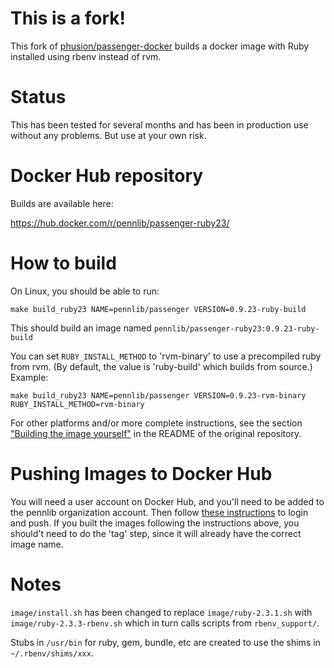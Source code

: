 
# This is a fork!

This fork of [phusion/passenger-docker](https://github.com/phusion/passenger-docker)
builds a docker image with Ruby installed using rbenv instead of rvm.

# Status

This has been tested for several months and has been in production use
without any problems. But use at your own risk.

# Docker Hub repository

Builds are available here:

https://hub.docker.com/r/pennlib/passenger-ruby23/

# How to build

On Linux, you should be able to run:

```
make build_ruby23 NAME=pennlib/passenger VERSION=0.9.23-ruby-build
```

This should build an image named `pennlib/passenger-ruby23:0.9.23-ruby-build`

You can set `RUBY_INSTALL_METHOD` to 'rvm-binary' to use a precompiled
ruby from rvm. (By default, the value is 'ruby-build' which builds from
source.) Example:

```
make build_ruby23 NAME=pennlib/passenger VERSION=0.9.23-rvm-binary RUBY_INSTALL_METHOD=rvm-binary
```

For other platforms and/or more complete instructions, see the section
["Building the image yourself"](https://github.com/phusion/passenger-docker#building)
in the README of the original repository.

# Pushing Images to Docker Hub

You will need a user account on Docker Hub, and you'll need to be
added to the pennlib organization account. Then follow
[these instructions](https://docs.docker.com/docker-cloud/builds/push-images/)
to login and push. If you built the images following the instructions
above, you should't need to do the 'tag' step, since it will already
have the correct image name.

# Notes

`image/install.sh` has been changed to replace `image/ruby-2.3.1.sh` with
`image/ruby-2.3.3-rbenv.sh` which in turn calls scripts from `rbenv_support/`.

Stubs in `/usr/bin` for ruby, gem, bundle, etc are created to use the
shims in `~/.rbenv/shims/xxx`.
